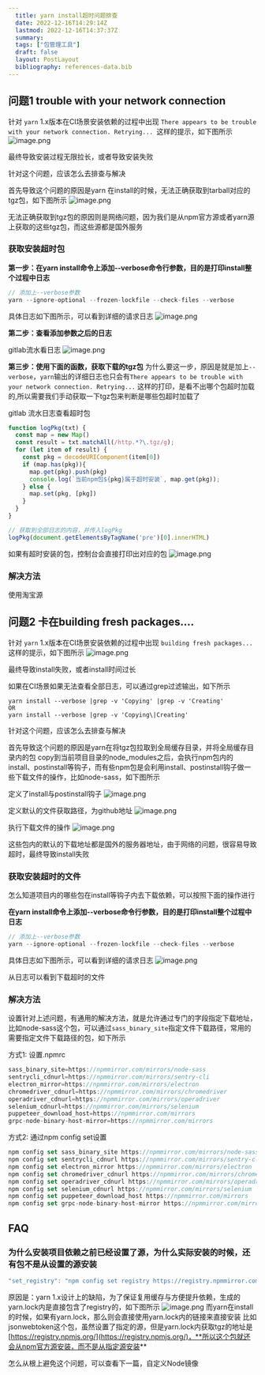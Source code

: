 ```yaml
---
  title: yarn install超时问题排查
  date: 2022-12-16T14:29:14Z
  lastmod: 2022-12-16T14:37:37Z
  summary: 
  tags: ["包管理工具"]
  draft: false
  layout: PostLayout
  bibliography: references-data.bib
---
```


<a name="QqaCH"></a>
## 问题1 trouble with your network connection
针对 `yarn` 1.x版本在CI场景安装依赖的过程中出现 `There appears to be trouble with your network connection. Retrying... `这样的提示，如下图所示
![image.png](/static/images/yuque/1667274524829-83f970d4-64e3-4a54-b196-c5f330f736bd.png#averageHue=%232b2625&clientId=udf69fe1d-cdb5-4&crop=0&crop=0&crop=1&crop=1&from=paste&height=193&id=GIjR6&margin=%5Bobject%20Object%5D&name=image.png&originHeight=386&originWidth=1442&originalType=binary&ratio=1&rotation=0&showTitle=false&size=109398&status=done&style=none&taskId=ue0bf37b6-bdc2-4c84-bcd4-599d6c53ba5&title=&width=721)

最终导致安装过程无限拉长，或者导致安装失败

针对这个问题，应该怎么去排查与解决

首先导致这个问题的原因是yarn 在install的时候，无法正确获取到tarball对应的tgz包，如下图所示
![image.png](/static/images/yuque/1667282841907-c6a9c3dd-73f7-4ba0-9f58-a5fba598bf98.png#averageHue=%23fcf4f3&clientId=udf69fe1d-cdb5-4&crop=0&crop=0&crop=1&crop=1&from=paste&height=234&id=ua0876371&margin=%5Bobject%20Object%5D&name=image.png&originHeight=468&originWidth=1860&originalType=binary&ratio=1&rotation=0&showTitle=false&size=216301&status=done&style=none&taskId=ua770f7eb-3e4e-4950-a9ef-45b3f274aa5&title=&width=930)

无法正确获取到tgz包的原因则是网络问题，因为我们是从npm官方源或者yarn源上获取的这些tgz包，而这些源都是国外服务

<a name="g7K0E"></a>
### 获取安装超时包

**第一步：在yarn install命令上添加--verbose命令行参数，目的是打印install整个过程中日志**
```typescript
// 添加上--verbose参数
yarn --ignore-optional --frozen-lockfile --check-files --verbose
```

具体日志如下图所示，可以看到详细的请求日志
![image.png](/static/images/yuque/1667283318076-51791e97-eb9a-4696-a0e3-28f69b402285.png#averageHue=%23e1e0e0&clientId=udf69fe1d-cdb5-4&crop=0&crop=0&crop=1&crop=1&from=paste&height=593&id=u5e12fb48&margin=%5Bobject%20Object%5D&name=image.png&originHeight=1186&originWidth=2960&originalType=binary&ratio=1&rotation=0&showTitle=false&size=912811&status=done&style=none&taskId=u06f0c919-c590-42c7-aa48-b3e11c25b7b&title=&width=1480)

**第二步：查看添加参数之后的日志**

gitlab流水看日志
![image.png](/static/images/yuque/1667283466712-d5bcb288-26fc-434a-aedc-486c10c945db.png#averageHue=%23525151&clientId=udf69fe1d-cdb5-4&crop=0&crop=0&crop=1&crop=1&from=paste&height=520&id=u2092d01a&margin=%5Bobject%20Object%5D&name=image.png&originHeight=1040&originWidth=2366&originalType=binary&ratio=1&rotation=0&showTitle=false&size=520433&status=done&style=none&taskId=u74d646c2-92bb-41de-91bb-2a25f2fa047&title=&width=1183)


**第三步：使用下面的函数，获取下载的tgz包**
为什么要这一步，原因是就是加上`--verbose`，`yarn`输出的详细日志也只会有`There appears to be trouble with your network connection. Retrying...` 这样的打印，是看不出哪个包超时加载的,所以需要我们手动获取一下tgz包来判断是哪些包超时加载了

gitlab 流水日志查看超时包
```typescript
function logPkg(txt) {
  const map = new Map()
  const result = txt.matchAll(/http.*?\.tgz/g);
  for (let item of result) {
    const pkg = decodeURIComponent(item[0])
    if (map.has(pkg)){
      map.get(pkg).push(pkg)
      console.log(`当前npm包${pkg}属于超时安装`, map.get(pkg));
    } else {
      map.set(pkg, [pkg])
    }
  }
}

// 获取到全部日志的内容，并传入logPkg
logPkg(document.getElementsByTagName('pre')[0].innerHTML)
```

如果有超时安装的包，控制台会直接打印出对应的包
![image.png](/static/images/yuque/1667284084790-42ac0fe1-e26e-4b81-b721-9379db280e39.png#averageHue=%23faf3f2&clientId=udf69fe1d-cdb5-4&crop=0&crop=0&crop=1&crop=1&from=paste&height=44&id=ua15daa0f&margin=%5Bobject%20Object%5D&name=image.png&originHeight=88&originWidth=1848&originalType=binary&ratio=1&rotation=0&showTitle=false&size=48256&status=done&style=none&taskId=u36e7293e-90c1-43be-87b4-1634d8fcdc3&title=&width=924)

<a name="Ozdmq"></a>
### 解决方法
使用淘宝源

<a name="Cux3B"></a>
## 问题2 卡在building fresh packages.... 
针对 `yarn` 1.x版本在CI场景安装依赖的过程中出现 `building fresh packages... `这样的提示，如下图所示
![image.png](/static/images/yuque/1667379577451-68fca078-1594-47ba-aee1-fb8063318b82.png#averageHue=%234b4949&clientId=udded659f-2899-4&crop=0&crop=0&crop=1&crop=1&from=paste&height=367&id=u0c206042&margin=%5Bobject%20Object%5D&name=image.png&originHeight=734&originWidth=1318&originalType=binary&ratio=1&rotation=0&showTitle=false&size=425105&status=done&style=none&taskId=u139a880a-e7a1-4f9d-941d-03ab002bf31&title=&width=659)

最终导致install失败，或者install时间过长

如果在CI场景如果无法查看全部日志，可以通过grep过滤输出，如下所示
```
yarn install --verbose |grep -v 'Copying' |grep -v 'Creating'
OR
yarn install --verbose |grep -v 'Copying\|Creating'
```

针对这个问题，应该怎么去排查与解决

首先导致这个问题的原因是yarn在将tgz包拉取到全局缓存目录，并将全局缓存目录内的包 copy到当前项目目录的node_modules之后，会执行npm包内的install、postinstall等钩子，而有些npm包是会利用install、postinstall钩子做一些下载文件的操作，比如node-sass，如下图所示

定义了install与postinstall钩子
![image.png](/static/images/yuque/1667379844086-3721e1a8-834c-452b-abfb-6269de55d95a.png#averageHue=%232a2423&clientId=udded659f-2899-4&crop=0&crop=0&crop=1&crop=1&from=paste&height=221&id=u19014430&margin=%5Bobject%20Object%5D&name=image.png&originHeight=442&originWidth=1576&originalType=binary&ratio=1&rotation=0&showTitle=false&size=117652&status=done&style=none&taskId=ub556daf5-24fa-4d18-a58b-47b308bfc35&title=&width=788)

定义默认的文件获取路径，为github地址
![image.png](/static/images/yuque/1667379901195-b33b68f3-18e6-427b-a67e-2aa511310519.png#averageHue=%23201f1f&clientId=udded659f-2899-4&crop=0&crop=0&crop=1&crop=1&from=paste&height=246&id=u86e63fb5&margin=%5Bobject%20Object%5D&name=image.png&originHeight=492&originWidth=1446&originalType=binary&ratio=1&rotation=0&showTitle=false&size=119459&status=done&style=none&taskId=u328bd9f6-7382-41a1-ade3-82c1a036092&title=&width=723)

执行下载文件的操作
![image.png](/static/images/yuque/1667379887362-6a86680f-0562-490a-b8dc-f61d3fad3d83.png#averageHue=%2320201f&clientId=udded659f-2899-4&crop=0&crop=0&crop=1&crop=1&from=paste&height=678&id=u98b98ea6&margin=%5Bobject%20Object%5D&name=image.png&originHeight=1356&originWidth=1682&originalType=binary&ratio=1&rotation=0&showTitle=false&size=268615&status=done&style=none&taskId=u772a6513-c20d-496c-ae55-c0a6df7e07f&title=&width=841)

这些包内的默认的下载地址都是国外的服务器地址，由于网络的问题，很容易导致超时，最终导致install失败

<a name="khnWL"></a>
### 获取安装超时的文件
怎么知道项目内的哪些包在install等钩子内去下载依赖，可以按照下面的操作进行

**在yarn install命令上添加--verbose命令行参数，目的是打印install整个过程中日志**
```typescript
// 添加上--verbose参数
yarn --ignore-optional --frozen-lockfile --check-files --verbose
```

具体日志如下图所示，可以看到详细的请求日志
![image.png](/static/images/yuque/1667380166360-009f1c9b-0c30-4e0a-bd08-026fd2a2d9c7.png#averageHue=%232c2928&clientId=udded659f-2899-4&crop=0&crop=0&crop=1&crop=1&from=paste&height=474&id=u0d875113&margin=%5Bobject%20Object%5D&name=image.png&originHeight=948&originWidth=2098&originalType=binary&ratio=1&rotation=0&showTitle=false&size=255927&status=done&style=none&taskId=ud48d08e0-a02e-4707-9466-1e84902e55c&title=&width=1049)

从日志可以看到下载超时的文件

<a name="CdT1t"></a>
### 解决方法
设置针对上述问题，有通用的解决方法，就是允许通过专门的字段指定下载地址，比如node-sass这个包，可以通过`sass_binary_site`指定文件下载路径，常用的需要指定文件下载路径的包，如下所示

方式1: 设置.npmrc
```typescript
sass_binary_site=https://npmmirror.com/mirrors/node-sass
sentrycli_cdnurl=https://npmmirror.com/mirrors/sentry-cli
electron_mirror=https://npmmirror.com/mirrors/electron
chromedriver_cdnurl=https://npmmirror.com/mirrors/chromedriver
operadriver_cdnurl=https://npmmirror.com/mirrors/operadriver
selenium_cdnurl=https://npmmirror.com/mirrors/selenium
puppeteer_download_host=https://npmmirror.com/mirrors
grpc-node-binary-host-mirror=https://npmmirror.com/mirrors
```

方式2: 通过npm config set设置
```typescript
npm config set sass_binary_site https://npmmirror.com/mirrors/node-sass
npm config set sentrycli_cdnurl https://npmmirror.com/mirrors/sentry-cli
npm config set electron_mirror https://npmmirror.com/mirrors/electron
npm config set chromedriver_cdnurl https://npmmirror.com/mirrors/chromedriver
npm config set operadriver_cdnurl https://npmmirror.com/mirrors/operadriver
npm config set selenium_cdnurl https://npmmirror.com/mirrors/selenium
npm config set puppeteer_download_host https://npmmirror.com/mirrors
npm config set grpc-node-binary-host-mirror https://npmmirror.com/mirrors
```

<a name="o0qd4"></a>
## FAQ
<a name="mqfM4"></a>
### 为什么安装项目依赖之前已经设置了源，为什么实际安装的时候，还有包不是从设置的源安装
```typescript
"set_registry": "npm config set registry https://registry.npmmirror.com/"
```

原因是：yarn 1.x设计上的缺陷，为了保证复用缓存与方便提升依赖，生成的yarn.lock内是直接包含了registry的，如下图所示
![image.png](/static/images/yuque/1667284786148-0324dc0b-9546-4b50-a186-f5491a755a11.png#averageHue=%232b2726&clientId=udded659f-2899-4&crop=0&crop=0&crop=1&crop=1&from=paste&height=519&id=u3a097d06&margin=%5Bobject%20Object%5D&name=image.png&originHeight=1038&originWidth=2030&originalType=binary&ratio=1&rotation=0&showTitle=false&size=240342&status=done&style=none&taskId=u09c37221-b23f-4d5e-ac83-f7560ef051b&title=&width=1015)
而yarn在install的时候，如果有yarn.lock，那么则会直接使用yarn.lock内的链接来直接安装
比如jsonwebtoken这个包，虽然设置了指定的源，但是yarn.lock内获取tgz的地址是[https://registry.npmjs.org/](https://registry.npmjs.org/)，**所以这个包就还会从npm官方源安装，而不是从指定源安装**

怎么从根上避免这个问题，可以查看下一篇，自定义Node镜像

